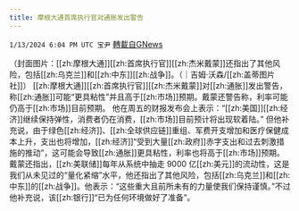 ```yaml
---
title: 摩根大通首席执行官对通胀发出警告
---
```

`1/13/2024 6:04 PM UTC 宝尹` [轉載自GNews](https://gnews.org/articles/2216192)

（封面图片：[[zh:摩根大通]][[zh:首席执行官]][[zh:杰米戴蒙]]还指出了其他风险，包括[[zh:乌克兰]]和[[zh:中东]][[zh:战争]]。（｜吉姆·沃森/[[zh:盖蒂图片社]]）
[[zh:摩根大通]][[zh:首席执行官]][[zh:杰米戴蒙]]对[[zh:通胀]]发出警告，称[[zh:通胀]]可能“更具粘性”并且高于[[zh:市场]]预期。戴蒙还警告称，利率可能仍高于[[zh:市场]]目前预期。
他在周五的财报发布会上表示：“[[zh:美国]][[zh:经济]]继续保持弹性，消费者仍在消费，[[zh:市场]]目前预计将出现软着陆。” 但他补充说，由于绿色[[zh:经济]]、[[zh:全球供应链]]重组、军费开支增加和医疗保健成本上升，支出也将增加，[[zh:经济]]“受到大量[[zh:政府]]赤字支出和过去刺激措施的推动”，这可能会导致[[zh:通胀]]更具粘性，利率也将高于[[zh:市场]]预期。
戴蒙还指出，[[zh:美联储]]每年从系统中抽走 9000 亿[[zh:美元]]的流动性，这是我们从未见过的“量化紧缩”水平，他还指出了其他风险，包括[[zh:乌克兰]]和[[zh:中东]]的[[zh:战争]]。他表示：“这些重大且前所未有的力量使我们保持谨慎。”不过他补充说，该[[zh:银行]]“已为任何环境做好了准备”。

